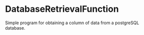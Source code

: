 # DatabaseRetrievalFunction
Simple program for obtaining a column of data from a postgreSQL database.
